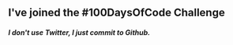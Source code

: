 ## **I've joined the #100DaysOfCode Challenge**
#### *I don't use Twitter, I just commit to Github.*
